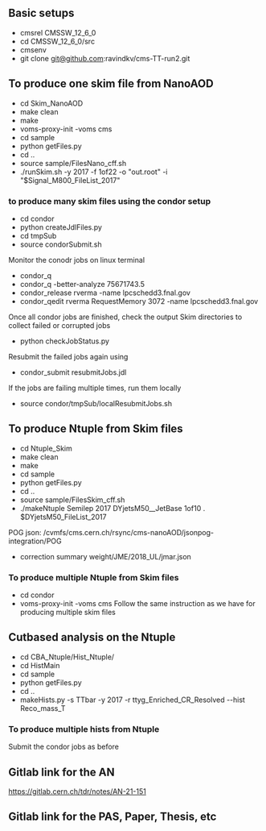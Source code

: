## Basic setups 
* cmsrel CMSSW_12_6_0
* cd CMSSW_12_6_0/src
* cmsenv
* git clone git@github.com:ravindkv/cms-TT-run2.git


## To produce one skim file from NanoAOD
* cd Skim_NanoAOD
* make clean
* make
* voms-proxy-init -voms cms
* cd sample
* python getFiles.py
* cd ..
* source sample/FilesNano_cff.sh
* ./runSkim.sh -y 2017 -f 1of22 -o "out.root" -i "$Signal_M800_FileList_2017" 

### to produce many skim files using the condor setup
* cd condor
* python createJdlFiles.py
* cd tmpSub
* source condorSubmit.sh

Monitor the conodr jobs on linux terminal
* condor_q 
* condor_q -better-analyze 75671743.5
* condor_release rverma -name lpcschedd3.fnal.gov
* condor_qedit rverma RequestMemory 3072 -name lpcschedd3.fnal.gov

Once all condor jobs are finished, check the output Skim directories to collect
failed or corrupted jobs
* python checkJobStatus.py

Resubmit the failed jobs again using
* condor_submit resubmitJobs.jdl

If the jobs are failing multiple times, run them locally
* source condor/tmpSub/localResubmitJobs.sh


## To produce Ntuple from Skim files 
* cd Ntuple_Skim 
* make clean
* make
* cd sample
* python getFiles.py
* cd ..
* source sample/FilesSkim_cff.sh
* ./makeNtuple Semilep 2017 DYjetsM50__JetBase 1of10 . $DYjetsM50_FileList_2017

POG json: /cvmfs/cms.cern.ch/rsync/cms-nanoAOD/jsonpog-integration/POG
* correction summary weight/JME/2018_UL/jmar.json

### To produce multiple Ntuple from Skim files
* cd condor 
* voms-proxy-init -voms cms
Follow the same instruction as we have for producing multiple skim files


## Cutbased analysis on the Ntuple
* cd CBA_Ntuple/Hist_Ntuple/
* cd HistMain
* cd sample
* python getFiles.py
* cd ..
* makeHists.py -s TTbar -y 2017 -r ttyg_Enriched_CR_Resolved --hist Reco_mass_T

### To produce multiple hists from Ntuple
Submit the condor jobs as before




## Gitlab link for the AN
https://gitlab.cern.ch/tdr/notes/AN-21-151
## Gitlab link for the PAS, Paper, Thesis, etc
